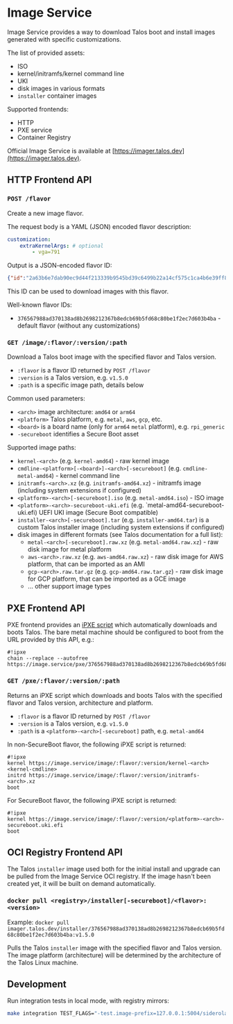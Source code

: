 # Image Service

Image Service provides a way to download Talos boot and install images generated with specific customizations.

The list of provided assets:

* ISO
* kernel/initramfs/kernel command line
* UKI
* disk images in various formats
* `installer` container images

Supported frontends:

* HTTP
* PXE service
* Container Registry

Official Image Service is available at [https://imager.talos.dev](https://imager.talos.dev).

## HTTP Frontend API

### `POST /flavor`

Create a new image flavor.

The request body is a YAML (JSON) encoded flavor description:

```yaml
customization:
    extraKernelArgs: # optional
        - vga=791
```

Output is a JSON-encoded flavor ID:

```json
{"id":"2a63b6e7dab90ec9d44f213339b9545bd39c6499b22a14cf575c1ca4b6e39ff8"}
```

This ID can be used to download images with this flavor.

Well-known flavor IDs:

* `376567988ad370138ad8b2698212367b8edcb69b5fd68c80be1f2ec7d603b4ba` - default flavor (without any customizations)

### `GET /image/:flavor/:version/:path`

Download a Talos boot image with the specified flavor and Talos version.

* `:flavor` is a flavor ID returned by `POST /flavor`
* `:version` is a Talos version, e.g. `v1.5.0`
* `:path` is a specific image path, details below

Common used parameters:

* `<arch>` image architecture: `amd64` or `arm64`
* `<platform>` Talos platform, e.g. `metal`, `aws`, `gcp`, etc.
* `<board>` is a board name (only for `arm64` `metal` platform), e.g. `rpi_generic`
* `-secureboot` identifies a Secure Boot asset

Supported image paths:

* `kernel-<arch>` (e.g. `kernel-amd64`) - raw kernel image
* `cmdline-<platform>[-<board>]-<arch>[-secureboot]` (e.g. `cmdline-metal-amd64`) - kernel command line
* `initramfs-<arch>.xz` (e.g. `initramfs-amd64.xz`) - initramfs image (including system extensions if configured)
* `<platform>-<arch>[-secureboot].iso` (e.g. `metal-amd64.iso`) - ISO image
* `<platform>-<arch>-secureboot-uki.efi` (e.g. `metal-amd64-secureboot-uki.efi) UEFI UKI image (Secure Boot compatible)
* `installer-<arch>[-secureboot].tar` (e.g. `installer-amd64.tar`) is a custom Talos installer image (including system extensions if configured)
* disk images in different formats (see Talos documentation for a full list):
  * `metal-<arch>[-secureboot].raw.xz` (e.g. `metal-amd64.raw.xz`) - raw disk image for metal platform
  * `aws-<arch>.raw.xz` (e.g. `aws-amd64.raw.xz`) - raw disk image for AWS platform, that can be imported as an AMI
  * `gcp-<arch>.raw.tar.gz` (e.g. `gcp-amd64.raw.tar.gz`) - raw disk image for GCP platform, that can be imported as a GCE image
  * ... other support image types

## PXE Frontend API

PXE frontend provides an [iPXE script](https://ipxe.org/scripting) which automatically downloads and boots Talos.
The bare metal machine should be configured to boot from the URL provided by this API, e.g.:

```text
#!ipxe
chain --replace --autofree https://image.service/pxe/376567988ad370138ad8b2698212367b8edcb69b5fd68c80be1f2ec7d603b4ba/v1.5.0/metal-${buildarch}
```

### `GET /pxe/:flavor/:version/:path`

Returns an iPXE script which downloads and boots Talos with the specified flavor and Talos version, architecture and platform.

* `:flavor` is a flavor ID returned by `POST /flavor`
* `:version` is a Talos version, e.g. `v1.5.0`
* `:path` is a `<platform>-<arch>[-secureboot]` path, e.g. `metal-amd64`

In non-SecureBoot flavor, the following iPXE script is returned:

```text
#!ipxe
kernel https://image.service/image/:flavor/:version/kernel-<arch> <kernel-cmdline>
initrd https://image.service/image/:flavor/:version/initramfs-<arch>.xz
boot
```

For SecureBoot flavor, the following iPXE script is returned:

```text
#!ipxe
kernel https://image.service/image/:flavor/:version/<platform>-<arch>-secureboot.uki.efi
boot
```

## OCI Registry Frontend API

The Talos `installer` image used both for the initial install and upgrade can be pulled from the Image Service OCI registry.
If the image hasn't been created yet, it will be built on demand automatically.

### `docker pull <registry>/installer[-secureboot]/<flavor>:<version>`

Example: `docker pull imager.talos.dev/installer/376567988ad370138ad8b2698212367b8edcb69b5fd68c80be1f2ec7d603b4ba:v1.5.0`

Pulls the Talos `installer` image with the specified flavor and Talos version.
The image platform (architecture) will be determined by the architecture of the Talos Linux machine.

## Development

Run integration tests in local mode, with registry mirrors:

```bash
make integration TEST_FLAGS="-test.image-prefix=127.0.0.1:5004/siderolabs/ -test.flavor-service-repository=127.0.0.1:5005/image-service/flavor -test.installer-external-repository=127.0.0.1:5005/test -test.installer-internal-repository=127.0.0.1:5005/test" REGISTRY=127.0.0.1:5005
```
